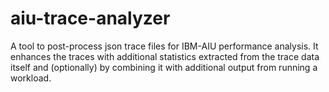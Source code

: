 # aiu-trace-analyzer
A tool to post-process json trace files for IBM-AIU performance analysis. It enhances the traces with additional statistics extracted from the trace data itself and (optionally) by combining it with additional output from running a workload.
